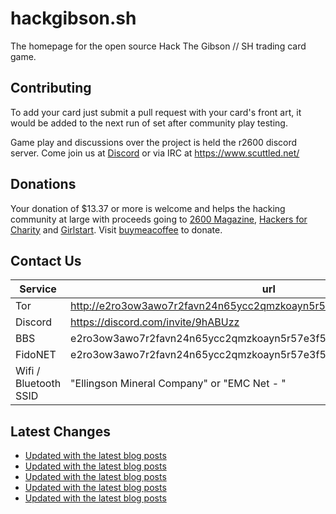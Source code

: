 # hackgibson.sh
The homepage for the open source Hack The Gibson // SH trading card game.


## Contributing

To add your card just submit a pull request with your card's front art, it would be added to the next run of set after community play testing.

Game play and discussions over the project is held the r2600 discord server. Come join us at [Discord](https://discord.com/invite/9hABUzz) or via IRC at https://www.scuttled.net/


## Donations

Your donation of $13.37 or more is welcome and helps the hacking community at large with proceeds going to [2600 Magazine](https://2600.com/), [Hackers for Charity](https://hackersforcharity.org) and [Girlstart](https://girlstart.org).  Visit [buymeacoffee](https://www.buymeacoffee.com/hackgibson.sh) to donate.


## Contact Us

Service | url
-|-
Tor | http://e2ro3ow3awo7r2favn24n65ycc2qmzkoayn5r57e3f56nvjwdcgg32ad.onion
Discord | https://discord.com/invite/9hABUzz
BBS | e2ro3ow3awo7r2favn24n65ycc2qmzkoayn5r57e3f56nvjwdcgg32ad.onion:23
FidoNET | e2ro3ow3awo7r2favn24n65ycc2qmzkoayn5r57e3f56nvjwdcgg32ad.onion:24554
Wifi / Bluetooth SSID | "Ellingson Mineral Company" or "EMC Net - <fidonet address>"

## Latest Changes
<!-- BLOG-POST-LIST:START -->
- [Updated with the latest blog posts](https://github.com/DFW2600/hackgibson.sh/commit/959afa163e3f24b87f2fe0183d7e5ac719b266d7)
- [Updated with the latest blog posts](https://github.com/DFW2600/hackgibson.sh/commit/89bcf2024f8cbe1364c776fce331617ae1aa65c7)
- [Updated with the latest blog posts](https://github.com/DFW2600/hackgibson.sh/commit/de2b899c765f7e3e4f3a2ff98b74fd115cd17f6d)
- [Updated with the latest blog posts](https://github.com/DFW2600/hackgibson.sh/commit/1e96ed29aaadcb007ad71d95fa548a5657f107dd)
- [Updated with the latest blog posts](https://github.com/DFW2600/hackgibson.sh/commit/659bf962bc96cf936eaed9518d3732730c903e80)
<!-- BLOG-POST-LIST:END -->
